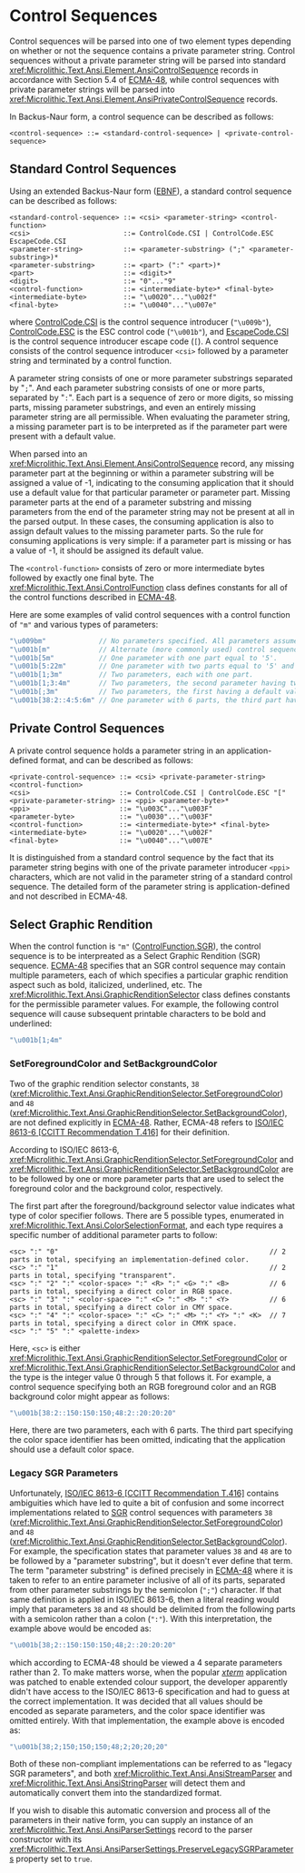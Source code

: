 # Control Sequences

Control sequences will be parsed into one of two element types depending on whether or not the sequence contains a private parameter string. Control sequences without a private parameter string will be parsed into standard <xref:Microlithic.Text.Ansi.Element.AnsiControlSequence> records in accordance with Section 5.4 of [ECMA-48](References.md#ecma-48), while control sequences with private parameter strings will be parsed into <xref:Microlithic.Text.Ansi.Element.AnsiPrivateControlSequence> records.

In Backus-Naur form, a control sequence can be described as follows:

```bnf
<control-sequence> ::= <standard-control-sequence> | <private-control-sequence>
```

## Standard Control Sequences

Using an extended Backus-Naur form ([EBNF](EBNF.md)), a standard control sequence can be described as follows:

```bnf
<standard-control-sequence> ::= <csi> <parameter-string> <control-function>
<csi>                       ::= ControlCode.CSI | ControlCode.ESC EscapeCode.CSI
<parameter-string>          ::= <parameter-substring> (";" <parameter-substring>)*
<parameter-substring>       ::= <part> (":" <part>)*
<part>                      ::= <digit>*
<digit>                     ::= "0"..."9"
<control-function>          ::= <intermediate-byte>* <final-byte>
<intermediate-byte>         ::= "\u0020"..."\u002f"
<final-byte>                ::= "\u0040"..."\u007e"
```

where [ControlCode.CSI](xref:Microlithic.Text.Ansi.ControlCode.CSI) is the control sequence introducer (`"\u009b"`), [ControlCode.ESC](xref:Microlithic.Text.Ansi.ControlCode.ESC) is the ESC control code (`"\u001b"`), and [EscapeCode.CSI](xref:Microlithic.Text.Ansi.EscapeCode.CSI) is the control sequence introducer escape code (`[`). A control sequence consists of the control sequence introducer `<csi>` followed by a parameter string and terminated by a control function.

A parameter string consists of one or more parameter substrings separated by "`;`". And each parameter substring consists of one or more parts, separated by "`:`". Each part is a sequence of zero or more digits, so missing parts, missing parameter substrings, and even an entirely missing parameter string are all permissible. When evaluating the parameter string, a missing parameter part is to be interpreted as if the parameter part were present with a default value.

When parsed into an <xref:Microlithic.Text.Ansi.Element.AnsiControlSequence> record, any missing parameter part at the beginning or within a parameter substring will be assigned a value of -1, indicating to the consuming application that it should use a default value for that particular parameter or parameter part. Missing parameter parts at the end of a parameter substring and missing parameters from the end of the parameter string may not be present at all in the parsed output. In these cases, the consuming application is also to assign default values to the missing parameter parts. So the rule for consuming applications is very simple: if a parameter part is missing or has a value of -1, it should be assigned its default value.

The `<control-function>` consists of zero or more intermediate bytes followed by exactly one final byte. The <xref:Microlithic.Text.Ansi.ControlFunction> class defines constants for all of the control functions described in [ECMA-48](References.md#ecma-48).

Here are some examples of valid control sequences with a control function of `"m"` and various types of parameters:

```csharp
"\u009bm"             // No parameters specified. All parameters assumed to have default values.
"\u001b[m"            // Alternate (more commonly used) control sequence introducer.
"\u001b[5m"           // One parameter with one part equal to '5'.
"\u001b[5:22m"        // One parameter with two parts equal to '5' and '22'.
"\u001b[1;3m"         // Two parameters, each with one part.
"\u001b[1;3:4m"       // Two parameters, the second parameter having two parts.
"\u001b[;3m"          // Two parameters, the first having a default value.
"\u001b[38:2::4:5:6m" // One parameter with 6 parts, the third part having a default value.
```

## Private Control Sequences

A private control sequence holds a parameter string in an application-defined format, and can be described as follows:

```bnf
<private-control-sequence> ::= <csi> <private-parameter-string> <control-function>
<csi>                      ::= ControlCode.CSI | ControlCode.ESC "["
<private-parameter-string> ::= <ppi> <parameter-byte>*
<ppi>                      ::= "\u003C"..."\u003F"
<parameter-byte>           ::= "\u0030"..."\u003F"
<control-function>         ::= <intermediate-byte>* <final-byte>
<intermediate-byte>        ::= "\u0020"..."\u002F"
<final-byte>               ::= "\u0040"..."\u007E"
```

It is distinguished from a standard control sequence by the fact that its parameter string begins with one of the private parameter introducer `<ppi>` characters, which are not valid in the parameter string of a standard control sequence. The detailed form of the parameter string is application-defined and not described in ECMA-48.

## Select Graphic Rendition

When the control function is `"m"` ([ControlFunction.SGR](xref:Microlithic.Text.Ansi.ControlFunction.SGR)), the control sequence is to be interpreated as a Select Graphic Rendition (SGR) sequence. [ECMA-48](References.md#ecma-48) specifies that an SGR control sequence may contain multiple parameters, each of which specifies a particular graphic rendition aspect such as bold, italicized, underlined, etc. The <xref:Microlithic.Text.Ansi.GraphicRenditionSelector> class defines constants for the permissible parameter values. For example, the following control sequence will cause subsequent printable characters to be bold and underlined:

```csharp
"\u001b[1;4m"
```

### SetForegroundColor and SetBackgroundColor

Two of the graphic rendition selector constants, `38` (<xref:Microlithic.Text.Ansi.GraphicRenditionSelector.SetForegroundColor>) and `48` (<xref:Microlithic.Text.Ansi.GraphicRenditionSelector.SetBackgroundColor>), are not defined explicitly in [ECMA-48](References.md#ecma-48). Rather, ECMA-48 refers to  [ISO/IEC 8613-6 \[CCITT Recommendation T.416\]](References.md#isoiec-8613-6-ccitt-recommendation-t416) for their definition.

According to ISO/IEC 8613-6, <xref:Microlithic.Text.Ansi.GraphicRenditionSelector.SetForegroundColor> and <xref:Microlithic.Text.Ansi.GraphicRenditionSelector.SetBackgroundColor> are to be followed by one or more parameter parts that are used to select the foreground color and the background color, respectively.

The first part after the foreground/background selector value indicates what type of color specifier follows. There are 5 possible types, enumerated in <xref:Microlithic.Text.Ansi.ColorSelectionFormat>, and each type requires a specific number of additional parameter parts to follow:

```bnf
<sc> ":" "0"                                                    // 2 parts in total, specifying an implementation-defined color.
<sc> ":" "1"                                                    // 2 parts in total, specifying "transparent".
<sc> ":" "2" ":" <color-space> ":" <R> ":" <G> ":" <B>          // 6 parts in total, specifying a direct color in RGB space.
<sc> ":" "3" ":" <color-space> ":" <C> ":" <M> ":" <Y>          // 6 parts in total, specifying a direct color in CMY space.
<sc> ":" "4" ":" <color-space> ":" <C> ":" <M> ":" <Y> ":" <K>  // 7 parts in total, specifying a direct color in CMYK space.
<sc> ":" "5" ":" <palette-index>
```

Here, `<sc>` is either <xref:Microlithic.Text.Ansi.GraphicRenditionSelector.SetForegroundColor> or <xref:Microlithic.Text.Ansi.GraphicRenditionSelector.SetBackgroundColor> and the type is the integer value 0 through 5 that follows it. For example, a control sequence specifying both an RGB foreground color and an RGB background color might appear as follows:

```csharp
"\u001b[38:2::150:150:150;48:2::20:20:20"
```

Here, there are two parameters, each with 6 parts. The third part specifying the color space identifier has been omitted, indicating that the application should use a default color space.

### Legacy SGR Parameters

Unfortunately, [ISO/IEC 8613-6 \[CCITT Recommendation T.416\]](References.md#isoiec-8613-6-ccitt-recommendation-t416) contains ambiguities which have led to quite a bit of confusion and some incorrect implementations related to [SGR](#select-graphic-rendition) control sequences with parameters `38` (<xref:Microlithic.Text.Ansi.GraphicRenditionSelector.SetForegroundColor>) and `48` (<xref:Microlithic.Text.Ansi.GraphicRenditionSelector.SetBackgroundColor>). For example, the specification states that parameter values `38` and `48` are to be followed by a "parameter substring", but it doesn't ever define that term. The term "parameter substring" is defined precisely in [ECMA-48](References.md#ecma-48) where it is taken to refer to an entire parameter inclusive of all of its parts, separated from other parameter substrings by the semicolon (`";"`) character. If that same definition is applied in ISO/IEC 8613-6, then a literal reading would imply that parameters `38` and `48` should be delimited from the following parts with a semicolon rather than a colon (`":"`). With this interpretation, the example above would be encoded as:

```csharp
"\u001b[38;2::150:150:150;48;2::20:20:20"
```

which according to ECMA-48 should be viewed a 4 separate parameters rather than 2. To make matters worse, when the popular [*xterm*](https://en.wikipedia.org/wiki/Xterm) application was patched to enable extended colour support, the developer apparently didn't have access to the ISO/IEC 8613-6 specification and had to guess at the correct implementation. It was decided that all values should be encoded as separate parameters, and the color space identifier was omitted entirely. With that implementation, the example above is encoded as:

```csharp
"\u001b[38;2;150;150;150;48;2;20;20;20"
```

Both of these non-compliant implementations can be referred to as "legacy SGR parameters", and both <xref:Microlithic.Text.Ansi.AnsiStreamParser> and <xref:Microlithic.Text.Ansi.AnsiStringParser> will detect them and automatically convert them into the standardized format.

If you wish to disable this automatic conversion and process all of the parameters in their native form, you can supply an instance of an <xref:Microlithic.Text.Ansi.AnsiParserSettings> record to the parser constructor with its <xref:Microlithic.Text.Ansi.AnsiParserSettings.PreserveLegacySGRParameters> property set to `true`.
